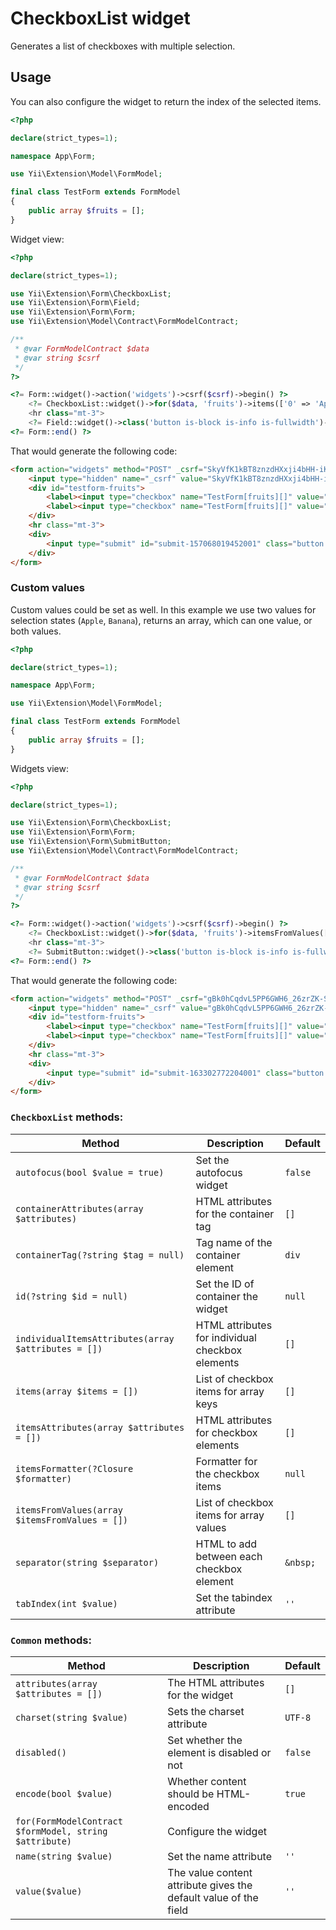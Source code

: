 # CheckboxList widget

Generates a list of checkboxes with multiple selection.

## Usage

You can also configure the widget to return the index of the selected items.

```php
<?php

declare(strict_types=1);

namespace App\Form;

use Yii\Extension\Model\FormModel;

final class TestForm extends FormModel
{
    public array $fruits = [];
}
```

Widget view:

```php
<?php

declare(strict_types=1);

use Yii\Extension\Form\CheckboxList;
use Yii\Extension\Form\Field;
use Yii\Extension\Form\Form;
use Yii\Extension\Model\Contract\FormModelContract;

/**
 * @var FormModelContract $data
 * @var string $csrf
 */
?>

<?= Form::widget()->action('widgets')->csrf($csrf)->begin() ?>
    <?= CheckboxList::widget()->for($data, 'fruits')->items(['0' => 'Apple', '1' => 'Banana']) ?>
    <hr class="mt-3">
    <?= Field::widget()->class('button is-block is-info is-fullwidth')->submitButton()->value('Save') ?>
<?= Form::end() ?>
```

That would generate the following code:

```html
<form action="widgets" method="POST" _csrf="SkyVfK1kBT8znzdHXxji4bHH-iKexH29qjsg6C1X4IISOOcUmwl_e3rUaHQwR9eL04a5aaiNT_XhaU27XAiBsg==">
    <input type="hidden" name="_csrf" value="SkyVfK1kBT8znzdHXxji4bHH-iKexH29qjsg6C1X4IISOOcUmwl_e3rUaHQwR9eL04a5aaiNT_XhaU27XAiBsg==">
    <div id="testform-fruits">
        <label><input type="checkbox" name="TestForm[fruits][]" value="0"> Apple</label>
        <label><input type="checkbox" name="TestForm[fruits][]" value="1"> Banana</label>
    </div>
    <hr class="mt-3">
    <div>
        <input type="submit" id="submit-157068019452001" class="button is-block is-info is-fullwidth" name="submit-157068019452001" value="Save">
    </div>
</form>
```

### Custom values

Custom values could be set as well. In this example we use two values for selection states (`Apple`, `Banana`), returns an array, which can one value, or both values. 

```php
<?php

declare(strict_types=1);

namespace App\Form;

use Yii\Extension\Model\FormModel;

final class TestForm extends FormModel
{
    public array $fruits = [];
}
```

Widgets view:

```php
<?php

declare(strict_types=1);

use Yii\Extension\Form\CheckboxList;
use Yii\Extension\Form\Form;
use Yii\Extension\Form\SubmitButton;
use Yii\Extension\Model\Contract\FormModelContract;

/**
 * @var FormModelContract $data
 * @var string $csrf
 */
?>

<?= Form::widget()->action('widgets')->csrf($csrf)->begin() ?>
    <?= CheckboxList::widget()->for($data, 'fruits')->itemsFromValues(['0' => 'Apple', '1' => 'Banana']) ?>
    <hr class="mt-3">
    <?= SubmitButton::widget()->class('button is-block is-info is-fullwidth')->value('Save') ?>
<?= Form::end() ?>
```

That would generate the following code:

```html
<form action="widgets" method="POST" _csrf="gBk0hCqdvL5PP6GWH6_26zrZK-SU9q-xLFUrnaLLxQnYbUbsHPDG-gZ0_qVw8MOBWJhor6K_nflnB0bO05SkOQ==">
    <input type="hidden" name="_csrf" value="gBk0hCqdvL5PP6GWH6_26zrZK-SU9q-xLFUrnaLLxQnYbUbsHPDG-gZ0_qVw8MOBWJhor6K_nflnB0bO05SkOQ==">
    <div id="testform-fruits">
        <label><input type="checkbox" name="TestForm[fruits][]" value="Apple"> Apple</label>
        <label><input type="checkbox" name="TestForm[fruits][]" value="Banana"> Banana</label>
    </div>
    <hr class="mt-3">
    <div>
        <input type="submit" id="submit-163302772204001" class="button is-block is-info is-fullwidth" name="submit-163302772204001" value="Save">
    </div>
</form>
```

### `CheckboxList` methods: 

| Method                                              | Description                                      | Default  |
|-----------------------------------------------------|--------------------------------------------------|----------|
| `autofocus(bool $value = true)`                     | Set the autofocus widget                         | `false`  |
| `containerAttributes(array $attributes)`            | HTML attributes for the container tag            | `[]`     |
| `containerTag(?string $tag = null)`                 | Tag name of the container element                | `div`    |
| `id(?string $id = null)`                            | Set the ID of container the widget               | `null`   |
| `individualItemsAttributes(array $attributes = [])` | HTML attributes for individual checkbox elements | `[]`     |
| `items(array $items = [])`                          | List of checkbox items for array keys            | `[]`     |
| `itemsAttributes(array $attributes = [])`           | HTML attributes for checkbox elements            | `[]`     |
| `itemsFormatter(?Closure $formatter)`               | Formatter for the checkbox items                 | `null`   |
| `itemsFromValues(array $itemsFromValues = [])`      | List of checkbox items for array values          | `[]`     |
| `separator(string $separator)`                      | HTML to add between each checkbox element        | `&nbsp;` |
| `tabIndex(int $value)`                              | Set the tabindex attribute                       | `''`     |

### `Common` methods:

| Method                                                  | Description                                                      | Default |
|---------------------------------------------------------|------------------------------------------------------------------|---------|
| `attributes(array $attributes = [])`                    | The HTML attributes for the widget                               | `[]`    |
| `charset(string $value)`                                | Sets the charset attribute                                       | `UTF-8` |
| `disabled()`                                            | Set whether the element is disabled or not                       | `false` |
| `encode(bool $value)`                                   | Whether content should be HTML-encoded                           | `true`  |
| `for(FormModelContract $formModel, string $attribute)` | Configure the widget                                             |         |
| `name(string $value)`                                   | Set the name attribute                                           | `''`    |
| `value($value)`                                         | The value content attribute gives the default value of the field | `''`    |
